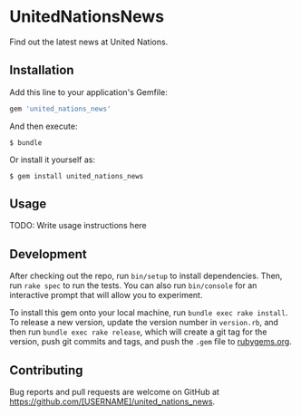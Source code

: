 # UnitedNationsNews

Find out the latest news at United Nations.

## Installation

Add this line to your application's Gemfile:

```ruby
gem 'united_nations_news'
```

And then execute:

    $ bundle

Or install it yourself as:

    $ gem install united_nations_news

## Usage

TODO: Write usage instructions here

## Development

After checking out the repo, run `bin/setup` to install dependencies. Then, run `rake spec` to run the tests. You can also run `bin/console` for an interactive prompt that will allow you to experiment.

To install this gem onto your local machine, run `bundle exec rake install`. To release a new version, update the version number in `version.rb`, and then run `bundle exec rake release`, which will create a git tag for the version, push git commits and tags, and push the `.gem` file to [rubygems.org](https://rubygems.org).

## Contributing

Bug reports and pull requests are welcome on GitHub at https://github.com/[USERNAME]/united_nations_news.
